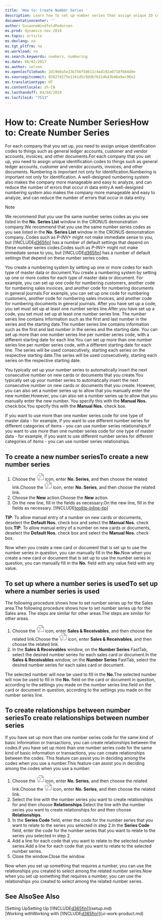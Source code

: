 ```yaml
---
title: 'How to: Create Number Series '
description: Learn how to set up number series that assign unique ID codes to accounts and documents in Dynamics NAV.
documentationcenter: ''
author: SusanneWindfeldPedersen
ms.prod: dynamics-nav-2018
ms.topic: article
ms.devlang: na
ms.tgt_pltfrm: na
ms.workload: na
ms.search.keywords: numbers, numbering
ms.date: 06/02/2017
ms.author: solsen
ms.openlocfilehash: 2d1960a5e33b756f58611c4ad192a0718fb84d0e
ms.sourcegitcommit: 02827d275e1341d5c9ddb7b314b43b48a9ac96e2
ms.translationtype: HT
ms.contentlocale: zh-CN
ms.lasthandoff: 04/04/2019
ms.locfileid: "7513"
---
```

# <a name="how-to-create-number-series"></a><span data-ttu-id="20d2b-103">How to: Create Number Series</span><span class="sxs-lookup"><span data-stu-id="20d2b-103">How to: Create Number Series</span></span>
<span data-ttu-id="20d2b-104">For each company that you set up, you need to assign unique identification codes to things such as general ledger accounts, customer and vendor accounts, invoices, and other documents.</span><span class="sxs-lookup"><span data-stu-id="20d2b-104">For each company that you set up, you need to assign unique identification codes to things such as general ledger accounts, customer and vendor accounts, invoices, and other documents.</span></span> <span data-ttu-id="20d2b-105">Numbering is important not only for identification.</span><span class="sxs-lookup"><span data-stu-id="20d2b-105">Numbering is important not only for identification.</span></span> <span data-ttu-id="20d2b-106">A well-designed numbering system also makes the company more manageable and easy to analyze, and can reduce the number of errors that occur in data entry.</span><span class="sxs-lookup"><span data-stu-id="20d2b-106">A well-designed numbering system also makes the company more manageable and easy to analyze, and can reduce the number of errors that occur in data entry.</span></span>

> [!NOTE]  
>   <span data-ttu-id="20d2b-107">We recommend that you use the same number series codes as you see listed in the **No. Series List** window in the CRONUS demonstration company.</span><span class="sxs-lookup"><span data-stu-id="20d2b-107">We recommend that you use the same number series codes as you see listed in the **No. Series List** window in the CRONUS demonstration company.</span></span> <span data-ttu-id="20d2b-108">Codes such as *P-INV+* might not make immediate sense to you, but [!INCLUDE[d365fin](includes/d365fin_md.md)] has a number of default settings that depend on these number series codes.</span><span class="sxs-lookup"><span data-stu-id="20d2b-108">Codes such as *P-INV+* might not make immediate sense to you, but [!INCLUDE[d365fin](includes/d365fin_md.md)] has a number of default settings that depend on these number series codes.</span></span>

<span data-ttu-id="20d2b-109">You create a numbering system by setting up one or more codes for each type of master data or document.</span><span class="sxs-lookup"><span data-stu-id="20d2b-109">You create a numbering system by setting up one or more codes for each type of master data or document.</span></span> <span data-ttu-id="20d2b-110">For example, you can set up one code for numbering customers, another code for numbering sales invoices, and another code for numbering documents in general journals.</span><span class="sxs-lookup"><span data-stu-id="20d2b-110">For example, you can set up one code for numbering customers, another code for numbering sales invoices, and another code for numbering documents in general journals.</span></span> <span data-ttu-id="20d2b-111">After you have set up a code, you set must set up at least one number series line.</span><span class="sxs-lookup"><span data-stu-id="20d2b-111">After you have set up a code, you set must set up at least one number series line.</span></span> <span data-ttu-id="20d2b-112">The number series line contains information such as the first and last number in the series and the starting date.</span><span class="sxs-lookup"><span data-stu-id="20d2b-112">The number series line contains information such as the first and last number in the series and the starting date.</span></span> <span data-ttu-id="20d2b-113">You can set up more than one number series line per number series code, with a different starting date for each line.</span><span class="sxs-lookup"><span data-stu-id="20d2b-113">You can set up more than one number series line per number series code, with a different starting date for each line.</span></span> <span data-ttu-id="20d2b-114">The series will be used consecutively, starting each series on the respective starting date.</span><span class="sxs-lookup"><span data-stu-id="20d2b-114">The series will be used consecutively, starting each series on the respective starting date.</span></span>

<span data-ttu-id="20d2b-115">You typically set up your number series to automatically insert the next consecutive number on new cards or documents that you create.</span><span class="sxs-lookup"><span data-stu-id="20d2b-115">You typically set up your number series to automatically insert the next consecutive number on new cards or documents that you create.</span></span> <span data-ttu-id="20d2b-116">However, you can also set a number series up to allow that you manually enter the new number.</span><span class="sxs-lookup"><span data-stu-id="20d2b-116">However, you can also set a number series up to allow that you manually enter the new number.</span></span> <span data-ttu-id="20d2b-117">You specify this with the **Manual Nos.** check box.</span><span class="sxs-lookup"><span data-stu-id="20d2b-117">You specify this with the **Manual Nos.** check box.</span></span>

<span data-ttu-id="20d2b-118">If you want to use more than one number series code for one type of master data - for example, if you want to use different number series for different categories of items - you can use number series relationships.</span><span class="sxs-lookup"><span data-stu-id="20d2b-118">If you want to use more than one number series code for one type of master data - for example, if you want to use different number series for different categories of items - you can use number series relationships.</span></span>

## <a name="to-create-a-new-number-series"></a><span data-ttu-id="20d2b-119">To create a new number series</span><span class="sxs-lookup"><span data-stu-id="20d2b-119">To create a new number series</span></span>
1. <span data-ttu-id="20d2b-120">Choose the ![Search for Page or Report](media/ui-search/search_small.png "Search for Page or Report icon") icon, enter **No. Series**, and then choose the related link.</span><span class="sxs-lookup"><span data-stu-id="20d2b-120">Choose the ![Search for Page or Report](media/ui-search/search_small.png "Search for Page or Report icon") icon, enter **No. Series**, and then choose the related link.</span></span>
2. <span data-ttu-id="20d2b-121">Choose the **New** action.</span><span class="sxs-lookup"><span data-stu-id="20d2b-121">Choose the **New** action.</span></span>
3. <span data-ttu-id="20d2b-122">On the new line, fill in the fields as necessary.</span><span class="sxs-lookup"><span data-stu-id="20d2b-122">On the new line, fill in the fields as necessary.</span></span> [!INCLUDE[tooltip-inline-tip](includes/tooltip-inline-tip_md.md)]

<span data-ttu-id="20d2b-123">**TIP**: To allow manual entry of a number on new cards or documents, deselect the **Default Nos.** check box and select the **Manual Nos.** check box.</span><span class="sxs-lookup"><span data-stu-id="20d2b-123">**TIP**: To allow manual entry of a number on new cards or documents, deselect the **Default Nos.** check box and select the **Manual Nos.** check box.</span></span>

<span data-ttu-id="20d2b-124">Now when you create a new card or document that is set up to use the number series in question, you can manually fill in the **No.**</span><span class="sxs-lookup"><span data-stu-id="20d2b-124">Now when you create a new card or document that is set up to use the number series in question, you can manually fill in the **No.**</span></span> <span data-ttu-id="20d2b-125">field with any value.</span><span class="sxs-lookup"><span data-stu-id="20d2b-125">field with any value.</span></span>  

## <a name="to-set-up-where-a-number-series-is-used"></a><span data-ttu-id="20d2b-126">To set up where a number series is used</span><span class="sxs-lookup"><span data-stu-id="20d2b-126">To set up where a number series is used</span></span>
<span data-ttu-id="20d2b-127">The following procedure shows how to set number series up for the Sales area.</span><span class="sxs-lookup"><span data-stu-id="20d2b-127">The following procedure shows how to set number series up for the Sales area.</span></span> <span data-ttu-id="20d2b-128">The steps are similar for other areas.</span><span class="sxs-lookup"><span data-stu-id="20d2b-128">The steps are similar for other areas.</span></span>
1. <span data-ttu-id="20d2b-129">Choose the ![Search for Page or Report](media/ui-search/search_small.png "Search for Page or Report icon") icon, enter **Sales & Receivables**, and then choose the related link.</span><span class="sxs-lookup"><span data-stu-id="20d2b-129">Choose the ![Search for Page or Report](media/ui-search/search_small.png "Search for Page or Report icon") icon, enter **Sales & Receivables**, and then choose the related link.</span></span>
2. <span data-ttu-id="20d2b-130">In the **Sales & Receivables** window, on the **Number Series** FastTab, select the desired number series for each sales card or document.</span><span class="sxs-lookup"><span data-stu-id="20d2b-130">In the **Sales & Receivables** window, on the **Number Series** FastTab, select the desired number series for each sales card or document.</span></span>

<span data-ttu-id="20d2b-131">The selected number will now be used to fill in the **No.**</span><span class="sxs-lookup"><span data-stu-id="20d2b-131">The selected number will now be used to fill in the **No.**</span></span> <span data-ttu-id="20d2b-132">field on the card or document in question, according to the settings you made on the number series line.</span><span class="sxs-lookup"><span data-stu-id="20d2b-132">field on the card or document in question, according to the settings you made on the number series line.</span></span>

## <a name="to-create-relationships-between-number-series"></a><span data-ttu-id="20d2b-133">To create relationships between number series</span><span class="sxs-lookup"><span data-stu-id="20d2b-133">To create relationships between number series</span></span>
<span data-ttu-id="20d2b-134">If you have set up more than one number series code for the same kind of basic information or transactions, you can create relationships between the codes.</span><span class="sxs-lookup"><span data-stu-id="20d2b-134">If you have set up more than one number series code for the same kind of basic information or transactions, you can create relationships between the codes.</span></span> <span data-ttu-id="20d2b-135">This feature can assist you in deciding among the codes when you use a number.</span><span class="sxs-lookup"><span data-stu-id="20d2b-135">This feature can assist you in deciding among the codes when you use a number.</span></span>

1. <span data-ttu-id="20d2b-136">Choose the ![Search for Page or Report](media/ui-search/search_small.png "Search for Page or Report icon") icon, enter **No. Series**, and then choose the related link.</span><span class="sxs-lookup"><span data-stu-id="20d2b-136">Choose the ![Search for Page or Report](media/ui-search/search_small.png "Search for Page or Report icon") icon, enter **No. Series**, and then choose the related link.</span></span>
2. <span data-ttu-id="20d2b-137">Select the line with the number series you want to create relationships for and then choose **Relationships**.</span><span class="sxs-lookup"><span data-stu-id="20d2b-137">Select the line with the number series you want to create relationships for and then choose **Relationships**.</span></span>
3. <span data-ttu-id="20d2b-138">In the **Series Code** field, enter the code for the number series that you want to relate to the series you selected in step 2.</span><span class="sxs-lookup"><span data-stu-id="20d2b-138">In the **Series Code** field, enter the code for the number series that you want to relate to the series you selected in step 2.</span></span>
4. <span data-ttu-id="20d2b-139">Add a line for each code that you want to relate to the selected number series.</span><span class="sxs-lookup"><span data-stu-id="20d2b-139">Add a line for each code that you want to relate to the selected number series.</span></span>
5. <span data-ttu-id="20d2b-140">Close the window.</span><span class="sxs-lookup"><span data-stu-id="20d2b-140">Close the window.</span></span>

<span data-ttu-id="20d2b-141">Now when you set up something that requires a number, you can use the relationships you created to select among the related number series.</span><span class="sxs-lookup"><span data-stu-id="20d2b-141">Now when you set up something that requires a number, you can use the relationships you created to select among the related number series.</span></span>

## <a name="see-also"></a><span data-ttu-id="20d2b-142">See Also</span><span class="sxs-lookup"><span data-stu-id="20d2b-142">See Also</span></span>
[<span data-ttu-id="20d2b-143">Setting Up</span><span class="sxs-lookup"><span data-stu-id="20d2b-143">Setting Up</span></span> [!INCLUDE[d365fin](includes/d365fin_md.md)]](setup.md)  
[<span data-ttu-id="20d2b-144">Working with</span><span class="sxs-lookup"><span data-stu-id="20d2b-144">Working with</span></span> [!INCLUDE[d365fin](includes/d365fin_md.md)]](ui-work-product.md)  
